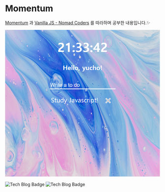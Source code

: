 # Momentum

[Momentum](https://chrome.google.com/webstore/detail/momentum/laookkfknpbbblfpciffpaejjkokdgca) 과 [Vanilla JS - Nomad Coders](https://www.youtube.com/watch?v=FP9QEHzqwRM&list=PLm_ohmpwdqdZavpybKWCcWsUaaTCgv3gN) 를 따라하며 공부한 내용입니다.:sparkles:<br>

![image](assets/demo.png)

![Tech Blog Badge](http://img.shields.io/badge/-Tech%20blog-black?style=flat-square&logo=notion&link=https://www.notion.so/eugenie8/f49762a21a9746d482fbdfe0fd738354)
![Tech Blog Badge](http://img.shields.io/badge/-Velog-12b886?style=flat-square&logo=velog&link=https://velog.io/@eugenie8)

